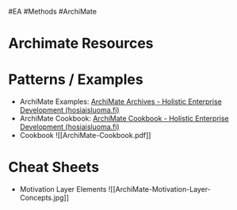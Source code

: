 #EA #Methods #ArchiMate 
# Archimate Resources
# Patterns / Examples
- ArchiMate Examples: [ArchiMate Archives - Holistic Enterprise Development (hosiaisluoma.fi)](https://www.hosiaisluoma.fi/blog/category/archimate/)
- ArchiMate Cookbook: [ArchiMate Cookbook - Holistic Enterprise Development (hosiaisluoma.fi)](https://www.hosiaisluoma.fi/blog/archimate/)
- Cookbook ![[ArchiMate-Cookbook.pdf]]
# Cheat Sheets
- Motivation Layer Elements ![[ArchiMate-Motivation-Layer-Concepts.jpg]]